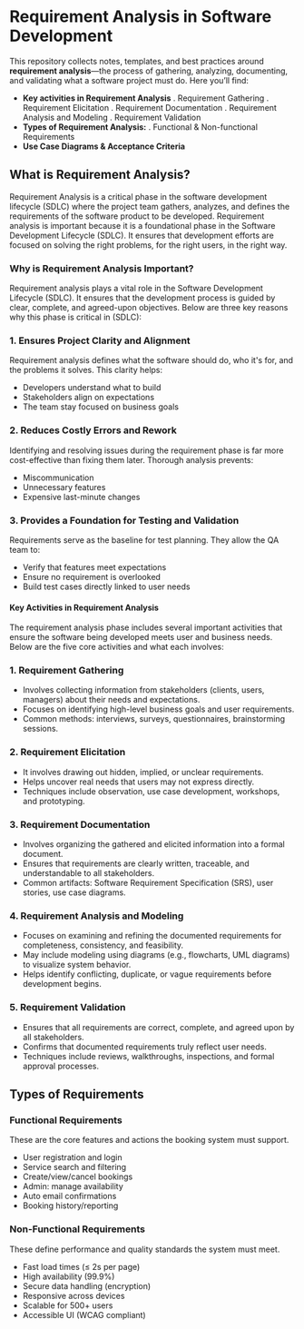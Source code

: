 # Requirement Analysis in Software Development

This repository collects notes, templates, and best practices around **requirement analysis**—the process of gathering, analyzing, documenting, and validating what a software project must do. Here you’ll find:

- **Key activities in Requirement Analysis**
. Requirement Gathering
. Requirement Elicitation
. Requirement Documentation
. Requirement Analysis and Modeling
. Requirement Validation
- **Types of Requirement Analysis:**
. Functional & Non-functional Requirements  
- **Use Case Diagrams & Acceptance Criteria**

## What is Requirement Analysis?

Requirement Analysis is a critical phase in the software development lifecycle (SDLC) where the project team gathers, analyzes, and defines the requirements of the software product to be developed.
Requirement analysis is important because it is a foundational phase in the Software Development Lifecycle (SDLC). It ensures that development efforts are focused on solving the right problems, for the right users, in the right way.

### Why is Requirement Analysis Important?

Requirement analysis plays a vital role in the Software Development Lifecycle (SDLC). It ensures that the development process is guided by clear, complete, and agreed-upon objectives. Below are three key reasons why this phase is critical in (SDLC):

### 1. Ensures Project Clarity and Alignment

Requirement analysis defines what the software should do, who it's for, and the problems it solves. This clarity helps:

- Developers understand what to build
- Stakeholders align on expectations
- The team stay focused on business goals

### 2. Reduces Costly Errors and Rework

Identifying and resolving issues during the requirement phase is far more cost-effective than fixing them later. Thorough analysis prevents:

- Miscommunication
- Unnecessary features
- Expensive last-minute changes

### 3. Provides a Foundation for Testing and Validation

Requirements serve as the baseline for test planning. They allow the QA team to:

- Verify that features meet expectations
- Ensure no requirement is overlooked
- Build test cases directly linked to user needs

#### Key Activities in Requirement Analysis

The requirement analysis phase includes several important activities that ensure the software being developed meets user and business needs. Below are the five core activities and what each involves:

### 1. Requirement Gathering

- Involves collecting information from stakeholders (clients, users, managers) about their needs and expectations.
- Focuses on identifying high-level business goals and user requirements.
- Common methods: interviews, surveys, questionnaires, brainstorming sessions.

### 2. Requirement Elicitation

- It involves drawing out hidden, implied, or unclear requirements.
- Helps uncover real needs that users may not express directly.
- Techniques include observation, use case development, workshops, and prototyping.

### 3. Requirement Documentation

- Involves organizing the gathered and elicited information into a formal document.
- Ensures that requirements are clearly written, traceable, and understandable to all stakeholders.
- Common artifacts: Software Requirement Specification (SRS), user stories, use case diagrams.

### 4. Requirement Analysis and Modeling

- Focuses on examining and refining the documented requirements for completeness, consistency, and feasibility.
- May include modeling using diagrams (e.g., flowcharts, UML diagrams) to visualize system behavior.
- Helps identify conflicting, duplicate, or vague requirements before development begins.

### 5. Requirement Validation

- Ensures that all requirements are correct, complete, and agreed upon by all stakeholders.
- Confirms that documented requirements truly reflect user needs.
- Techniques include reviews, walkthroughs, inspections, and formal approval processes.

## Types of Requirements

### Functional Requirements

These are the core features and actions the booking system must support.

- User registration and login
- Service search and filtering
- Create/view/cancel bookings
- Admin: manage availability
- Auto email confirmations
- Booking history/reporting

### Non-Functional Requirements

These define performance and quality standards the system must meet.

- Fast load times (≤ 2s per page)
- High availability (99.9%)
- Secure data handling (encryption)
- Responsive across devices
- Scalable for 500+ users
- Accessible UI (WCAG compliant)
